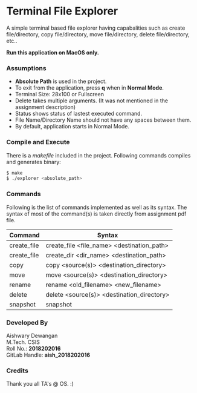 # Terminal File Explorer

A simple terminal based file explorer having capabalities such as create file/directory, copy file/directory, move file/directory, delete file/directory, etc..

**Run this application on MacOS only.**

### Assumptions
* **Absolute Path** is used in the project.
* To exit from the application, press **q** when in **Normal Mode**.
* Terminal Size: 28x100 or Fullscreen
* Delete takes multiple arguments. (It was not mentioned in the assignment description)
* Status shows status of lastest executed command.
* File Name/Directory Name should not have any spaces between them.
* By default, application starts in Normal Mode.

### Compile and Execute

There is a *makefile* included in the project. Following commands compiles and generates binary:

```sh
$ make
$ ./explorer <absolute_path>
```

### Commands

Following is the list of commands implemented as well as its syntax. The syntax of most of the command(s) is taken directly from assignment pdf file.

| Command | Syntax |
| ------ | ------ |
| create_file | create_file <file_name> <destination_path> |
| create_file | create_dir <dir_name> <destination_path> |
| copy | copy <source(s)> <destination_directory> |
| move | move <source(s)> <destination_directory> |
| rename | rename <old_filename> <new_filename> |
| delete | delete <source(s)> <destination_directory> |
| snapshot | snapshot <folder> <dumpfile> |

### Developed By
Aishwary Dewangan <br/>
M.Tech. CSIS <br/>
Roll No.: **2018202016** <br/>
GitLab Handle: **aish_2018202016** <br/>

### Credits
Thank you all TA's @ OS. :)